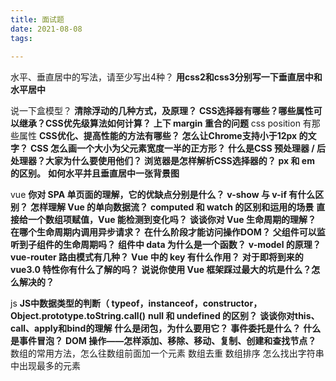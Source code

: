 ```yaml
---
title: 面试题
date: 2021-08-08
tags:
 
---
```




水平、垂直居中的写法，请至少写出4种？ **用css2和css3分别写一下垂直居中和水平居中**


说一下盒模型？
**清除浮动的几种方式，及原理？**
**CSS选择器有哪些？哪些属性可以继承？CSS优先级算法如何计算？**
**上下 margin 重合的问题**
css position 有那些属性
**CSS优化、提高性能的方法有哪些？**
**怎么让Chrome支持小于12px 的文字？**
**CSS 怎么画一个大小为父元素宽度一半的正方形？**
**什么是CSS 预处理器 / 后处理器？大家为什么要使用他们？**
**浏览器是怎样解析CSS选择器的？**
**px 和 em 的区别。**
**如何水平并且垂直居中一张背景图**


vue
**你对 SPA 单页面的理解，它的优缺点分别是什么？**
**v-show 与 v-if 有什么区别？**
**怎样理解 Vue 的单向数据流？**
**computed 和 watch 的区别和运用的场景**
**直接给一个数组项赋值，Vue 能检测到变化吗？**
**谈谈你对 Vue 生命周期的理解？**
**在哪个生命周期内调用异步请求？**
**在什么阶段才能访问操作DOM？**
**父组件可以监听到子组件的生命周期吗？**
**组件中 data 为什么是一个函数？**
**v-model 的原理？**
**vue-router 路由模式有几种？**
**Vue 中的 key 有什么作用？**
**对于即将到来的 vue3.0 特性你有什么了解的吗？**
**说说你使用 Vue 框架踩过最大的坑是什么？怎么解决的？**

js
**JS中数据类型的判断（ typeof，instanceof，constructor，Object.prototype.toString.call()**
**null 和 undefined 的区别？**
**谈谈你对this、call、apply和bind的理解**
**什么是闭包，为什么要用它？**
**事件委托是什么？**
**什么是事件冒泡？**
**DOM 操作——怎样添加、移除、移动、复制、创建和查找节点？**
数组的常用方法，怎么往数组前面加一个元素
数组去重
数组排序
怎么找出字符串中出现最多的元素





